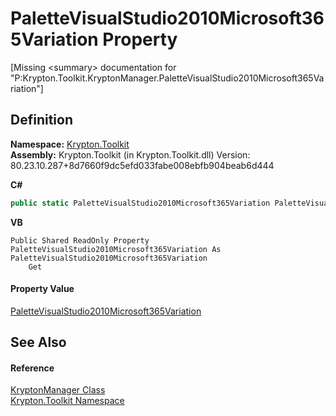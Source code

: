 # PaletteVisualStudio2010Microsoft365Variation Property


\[Missing &lt;summary&gt; documentation for "P:Krypton.Toolkit.KryptonManager.PaletteVisualStudio2010Microsoft365Variation"\]



## Definition
**Namespace:** <a href="79d2eac2-21f4-54ff-7552-b20c33c30600.md">Krypton.Toolkit</a>  
**Assembly:** Krypton.Toolkit (in Krypton.Toolkit.dll) Version: 80.23.10.287+8d7660f9dc5efd033fabe008ebfb904beab6d444

**C#**
``` C#
public static PaletteVisualStudio2010Microsoft365Variation PaletteVisualStudio2010Microsoft365Variation { get; }
```
**VB**
``` VB
Public Shared ReadOnly Property PaletteVisualStudio2010Microsoft365Variation As PaletteVisualStudio2010Microsoft365Variation
	Get
```



#### Property Value
<a href="a8fcb3a2-572a-d2ca-d896-2c42d20ce9ba.md">PaletteVisualStudio2010Microsoft365Variation</a>

## See Also


#### Reference
<a href="fd000c89-b24b-9dde-c880-bccf31b10060.md">KryptonManager Class</a>  
<a href="79d2eac2-21f4-54ff-7552-b20c33c30600.md">Krypton.Toolkit Namespace</a>  
